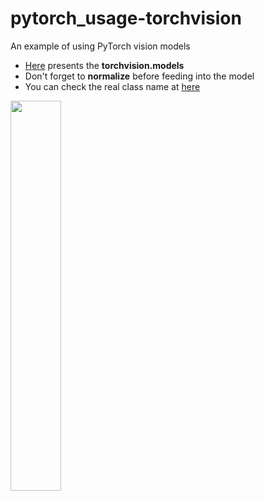 # pytorch_usage-torchvision
An example of using PyTorch vision models

+ [Here](https://pytorch.org/docs/stable/torchvision/models.html) presents the **torchvision.models**
+ Don't forget to **normalize** before feeding into the model
+ You can check the real class name at [here](https://gist.github.com/yrevar/942d3a0ac09ec9e5eb3a)

<img src='https://i.imgur.com/hvworvO.png' width='40%' />
